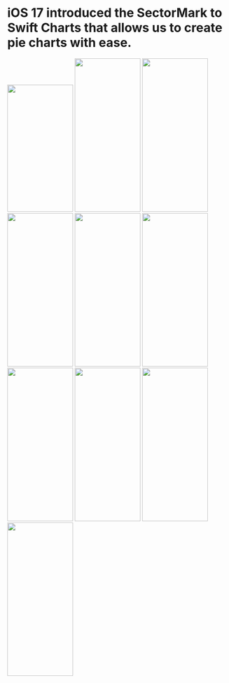 iOS 17 introduced the SectorMark to Swift Charts that allows us to create pie charts with ease.
===============================================================================================

<img src="https://github.com/Elaidzha1940/PieCharts/assets/64445918/5ffea839-c123-48ce-86c2-499b6c8a6a03" width="150" height="290">
<img src="https://github.com/Elaidzha1940/PieCharts/assets/64445918/f18010ec-c930-4e3e-9d45-951f7de7d38e" width="150" height="350">
<img src="https://github.com/Elaidzha1940/PieCharts/assets/64445918/51509717-505e-4939-b802-912b84ff2ec5" width="150" height="350">
<img src="https://github.com/Elaidzha1940/PieCharts/assets/64445918/b2ffbecc-2434-40e0-ab4b-07bab7746ecc" width="150" height="350">
<img src="https://github.com/Elaidzha1940/PieCharts/assets/64445918/0f13fb0a-2d97-445f-ba4a-31750c5c2abf" width="150" height="350">
<img src="https://github.com/Elaidzha1940/PieCharts/assets/64445918/e1258f9d-4794-4e76-a4c8-870bdde88fb6" width="150" height="350">
<img src="https://github.com/Elaidzha1940/PieCharts/assets/64445918/8d7c2c27-69f4-45ab-9a91-cb4b72bf6bf4" width="150" height="350">
<img src="https://github.com/Elaidzha1940/PieCharts/assets/64445918/e1433b5e-1707-43a4-9564-8ddd7dd6edb7" width="150" height="350">
<img src="https://github.com/Elaidzha1940/PieCharts/assets/64445918/9892b134-230e-44b0-b4b2-aea68e130e6c" width="150" height="350">
<img src="https://github.com/Elaidzha1940/PieCharts/assets/64445918/c303b675-98dd-48cf-8629-475dc16e844e" width="150" height="350">
